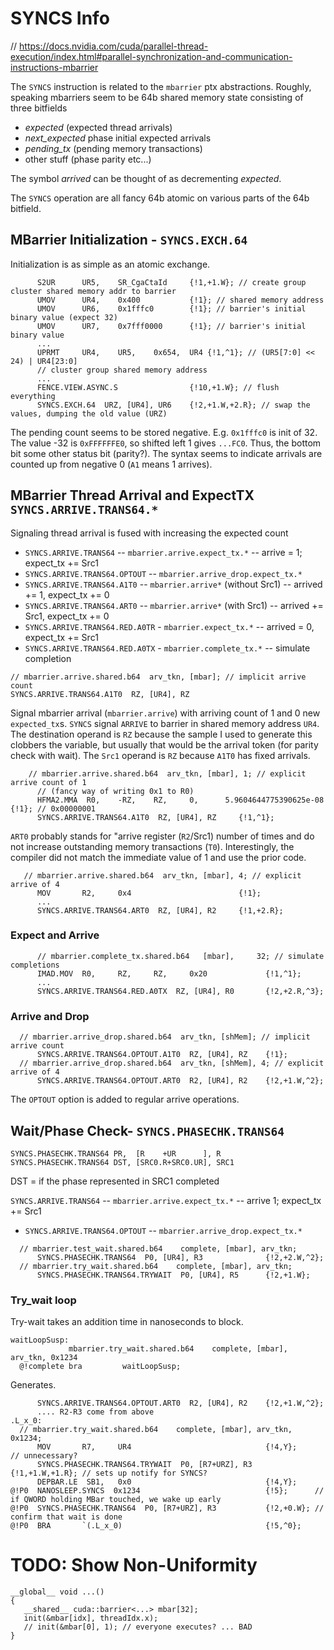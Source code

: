 # SYNCS Info

// https://docs.nvidia.com/cuda/parallel-thread-execution/index.html#parallel-synchronization-and-communication-instructions-mbarrier

The `SYNCS` instruction is related to the `mbarrier` ptx abstractions.
Roughly, speaking mbarriers seem to be 64b shared memory state consisting of three bitfields

- *expected* (expected thread arrivals)
- *next_expected* phase initial expected arrivals
- *pending_tx* (pending memory transactions)
- other stuff (phase parity etc...)

The symbol *arrived* can be thought of as decrementing *expected*.

The `SYNCS` operation are all fancy 64b atomic on various parts of the 64b bitfield.


## MBarrier Initialization - `SYNCS.EXCH.64`

Initialization is as simple as an atomic exchange.
```
      S2UR      UR5,    SR_CgaCtaId     {!1,+1.W}; // create group cluster shared memory addr to barrier
      UMOV      UR4,    0x400           {!1}; // shared memory address
      UMOV      UR6,    0x1fffc0        {!1}; // barrier's initial binary value (expect 32)
      UMOV      UR7,    0x7fff0000      {!1}; // barrier's initial binary value
      ...
      UPRMT     UR4,    UR5,    0x654,  UR4 {!1,^1}; // (UR5[7:0] << 24) | UR4[23:0]
      // cluster group shared memory address
      ...
      FENCE.VIEW.ASYNC.S                {!10,+1.W}; // flush everything
      SYNCS.EXCH.64  URZ, [UR4], UR6    {!2,+1.W,+2.R}; // swap the values, dumping the old value (URZ)
```
The pending count seems to be stored negative. E.g. `0x1fffc0` is init of 32.
The value -32 is `0xFFFFFFE0`, so shifted left 1 gives `...FC0`.
Thus, the bottom bit some other status bit (parity?).
The syntax seems to indicate arrivals are counted up from negative 0 (`A1` means 1 arrives).

## MBarrier Thread Arrival and ExpectTX `SYNCS.ARRIVE.TRANS64.*`
Signaling thread arrival is fused with increasing the expected count

- `SYNCS.ARRIVE.TRANS64` -- `mbarrier.arrive.expect_tx.*` -- arrive = 1; expect_tx += Src1
- `SYNCS.ARRIVE.TRANS64.OPTOUT` -- `mbarrier.arrive_drop.expect_tx.*`
- `SYNCS.ARRIVE.TRANS64.A1T0` -- `mbarrier.arrive*` (without Src1) -- arrived += 1, expect_tx += 0
- `SYNCS.ARRIVE.TRANS64.ART0` -- `mbarrier.arrive*` (with Src1) -- arrived += Src1, expect_tx += 0
- `SYNCS.ARRIVE.TRANS64.RED.A0TR` - `mbarrier.expect_tx.*` -- arrived = 0, expect_tx += Src1
- `SYNCS.ARRIVE.TRANS64.RED.A0TX` - `mbarrier.complete_tx.*` -- simulate completion

```
// mbarrier.arrive.shared.b64  arv_tkn, [mbar]; // implicit arrive count
SYNCS.ARRIVE.TRANS64.A1T0  RZ, [UR4], RZ
```

Signal mbarrier arrival (`mbarrier.arrive`) with arriving count of 1 and 0 new `expected_tx`s.
`SYNCS` signal `ARRIVE` to barrier in shared memory address `UR4`.
The destination operand is `RZ` because the sample I used to generate this
clobbers the variable, but usually that would be the arrival token
(for parity check with wait).  The `Src1` operand is `RZ` because `A1T0` has fixed arrivals.

```
    // mbarrier.arrive.shared.b64  arv_tkn, [mbar], 1; // explicit arrive count of 1
      // (fancy way of writing 0x1 to R0)
      HFMA2.MMA  R0,    -RZ,    RZ,     0,      5.9604644775390625e-08 {!1}; // 0x00000001
      SYNCS.ARRIVE.TRANS64.A1T0  RZ, [UR4], RZ     {!1,^1};
```
`ART0` probably stands for "arrive register (`R2`/Src1) number of times and do
not increase outstanding memory transactions (`T0`).
Interestingly, the compiler did not match the immediate value of 1 and use the prior code.
```
   // mbarrier.arrive.shared.b64  arv_tkn, [mbar], 4; // explicit arrive of 4
      MOV       R2,     0x4                        {!1};
      ...
      SYNCS.ARRIVE.TRANS64.ART0  RZ, [UR4], R2     {!1,+2.R};
```

### Expect and Arrive
```
      // mbarrier.complete_tx.shared.b64   [mbar],     32; // simulate completions
      IMAD.MOV  R0,     RZ,     RZ,     0x20             {!1,^1};
      ...
      SYNCS.ARRIVE.TRANS64.RED.A0TX  RZ, [UR4], R0       {!2,+2.R,^3};
```

### Arrive and Drop
```
  // mbarrier.arrive_drop.shared.b64  arv_tkn, [shMem]; // implicit arrive count
      SYNCS.ARRIVE.TRANS64.OPTOUT.A1T0  RZ, [UR4], RZ    {!1};
  // mbarrier.arrive_drop.shared.b64  arv_tkn, [shMem], 4; // explicit arrive of 4
      SYNCS.ARRIVE.TRANS64.OPTOUT.ART0  R2, [UR4], R2    {!2,+1.W,^2};
```
The `OPTOUT` option is added to regular arrive operations.


## Wait/Phase Check- `SYNCS.PHASECHK.TRANS64`


```
SYNCS.PHASECHK.TRANS64 PR,  [R    +UR      ], R
SYNCS.PHASECHK.TRANS64 DST, [SRC0.R+SRC0.UR], SRC1
```
DST = if the phase represented in SRC1 completed



`SYNCS.ARRIVE.TRANS64` -- `mbarrier.arrive.expect_tx.*` -- arrive 1; expect_tx += Src1
- `SYNCS.ARRIVE.TRANS64.OPTOUT` -- `mbarrier.arrive_drop.expect_tx.*`

```
  // mbarrier.test_wait.shared.b64    complete, [mbar], arv_tkn;
      SYNCS.PHASECHK.TRANS64  P0, [UR4], R3              {!2,+2.W,^2};
  // mbarrier.try_wait.shared.b64    complete, [mbar], arv_tkn;
      SYNCS.PHASECHK.TRANS64.TRYWAIT  P0, [UR4], R5      {!2,+1.W};
```

### Try_wait loop

Try-wait takes an addition time in nanoseconds to block.
```
waitLoopSusp:
             mbarrier.try_wait.shared.b64    complete, [mbar], arv_tkn, 0x1234
  @!complete bra         waitLoopSusp;
```
Generates.
```
      SYNCS.ARRIVE.TRANS64.OPTOUT.ART0  R2, [UR4], R2    {!2,+1.W,^2};
      .... R2-R3 come from above
.L_x_0:
  // mbarrier.try_wait.shared.b64    complete, [mbar], arv_tkn, 0x1234;
      MOV       R7,     UR4                              {!4,Y};         // unnecessary?
      SYNCS.PHASECHK.TRANS64.TRYWAIT  P0, [R7+URZ], R3   {!1,+1.W,+1.R}; // sets up notify for SYNCS?
      DEPBAR.LE  SB1,   0x0                              {!4,Y};
@!P0  NANOSLEEP.SYNCS  0x1234                            {!5};      // if QWORD holding MBar touched, we wake up early
@!P0  SYNCS.PHASECHK.TRANS64  P0, [R7+URZ], R3           {!2,+0.W}; // confirm that wait is done
@!P0  BRA       `(.L_x_0)                                {!5,^0};
```


# TODO: Show Non-Uniformity
```
__global__ void ...()
{
   __shared__ cuda::barrier<...> mbar[32];
   init(&mbar[idx], threadIdx.x);
   // init(&mbar[0], 1); // everyone executes? ... BAD
}
```
